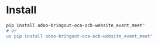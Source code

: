 # Install

```bash
pip install odoo-bringout-oca-ocb-website_event_meet"
# or
uv pip install odoo-bringout-oca-ocb-website_event_meet"
```
